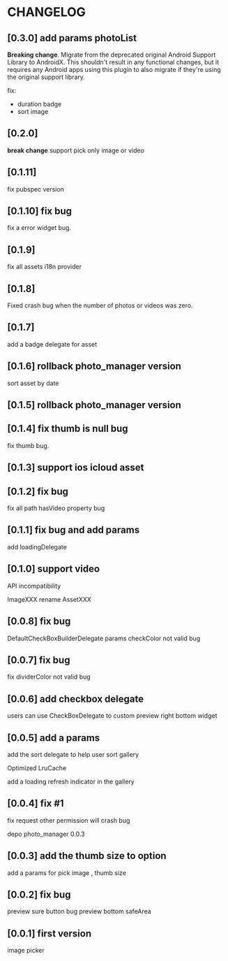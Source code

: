 # CHANGELOG

## [0.3.0] add params photoList

**Breaking change**. Migrate from the deprecated original Android Support Library to AndroidX. This shouldn't result in any functional changes, but it requires any Android apps using this plugin to also migrate if they're using the original support library.

fix:

- duration badge
- sort image

## [0.2.0]

**break change**
support pick only image or video

## [0.1.11]

fix pubspec version

## [0.1.10] fix bug

fix a error widget bug.

## [0.1.9]

fix all assets i18n provider

## [0.1.8]

Fixed crash bug when the number of photos or videos was zero.

## [0.1.7]

add a badge delegate for asset

## [0.1.6] rollback photo_manager version

sort asset by date

## [0.1.5] rollback photo_manager version

## [0.1.4] fix thumb is null bug

fix thumb bug.

## [0.1.3] support ios icloud asset

## [0.1.2] fix bug

fix all path hasVideo property bug

## [0.1.1] fix bug and add params

add loadingDelegate

## [0.1.0] support video

API incompatibility

ImageXXX rename AssetXXX

## [0.0.8] fix bug

DefaultCheckBoxBuilderDelegate params checkColor not valid bug

## [0.0.7] fix bug

fix dividerColor not valid bug

## [0.0.6] add checkbox delegate

users can use CheckBoxDelegate to custom preview right bottom widget

## [0.0.5] add a params

add the sort delegate to help user sort gallery

Optimized LruCache

add a loading refresh indicator in the gallery

## [0.0.4] fix #1

fix request other permission will crash bug

depo photo_manager 0.0.3

## [0.0.3] add the thumb size to option

add a params for pick image , thumb size

## [0.0.2] fix bug

preview sure button bug
preview bottom safeArea

## [0.0.1] first version

image picker
